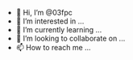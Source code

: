 - 👋 Hi, I’m @03fpc
- 👀 I’m interested in ...
- 🌱 I’m currently learning ...
- 💞️ I’m looking to collaborate on ...
- 📫 How to reach me ...

<!---
03fpc/03fpc is a ✨ special ✨ repository because its `README.md` (this file) appears on your GitHub profile.
You can click the Preview link to take a look at your changes.
--->
